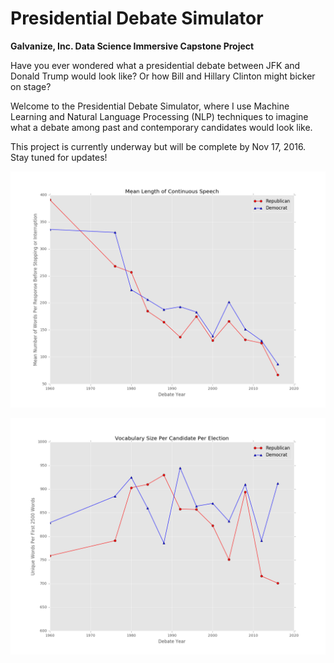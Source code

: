 # Presidential Debate Simulator

<p><strong>Galvanize, Inc.
Data Science Immersive
Capstone Project</strong></h4>

Have you ever wondered what a presidential debate between JFK and Donald Trump would look like? Or how Bill and Hillary Clinton might bicker on stage?

Welcome to the Presidential Debate Simulator, where I use Machine Learning and Natural Language Processing (NLP) techniques to imagine what a debate among past and contemporary candidates would look like.

This project is currently underway but will be complete by Nov 17, 2016. Stay tuned for updates!



![figure1](plots/average_words_per_response.png)



![figure2](plots/vocab_size_per_election.png)
